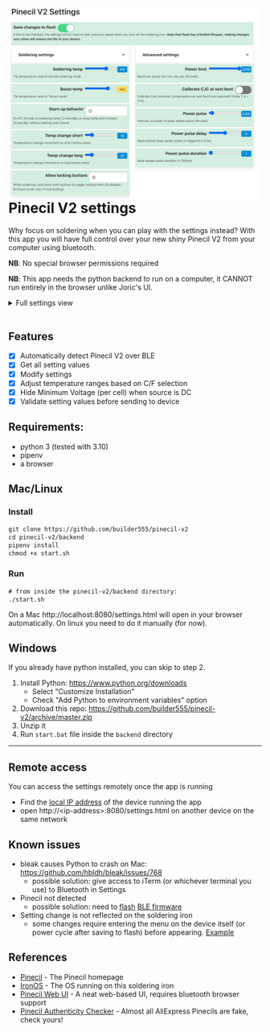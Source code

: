<img src="./screenshot.png" align="right" width="500" style="float:left">

# Pinecil V2 settings

Why focus on soldering when you can play with the settings instead? With this app you will have full control over your new shiny Pinecil V2 from your computer using bluetooth.

**NB**: No special browser permissions required

**NB**: This app needs the python backend to run on a computer, it CANNOT run entirely in the browser unlike Joric's UI.

<details>
  <summary>Full settings view</summary>
  <p>
    <img src="./full_settings.png"/>
  </p>
</details>
<div style="clear:both;">&nbsp;</div>

## Features
- [x] Automatically detect Pinecil V2 over BLE
- [x] Get all setting values
- [X] Modify settings
- [X] Adjust temperature ranges based on C/F selection
- [X] Hide Minimum Voltage (per cell) when source is DC
- [X] Validate setting values before sending to device

## Requirements:

- python 3 (tested with 3.10)
- pipenv
- a browser

## Mac/Linux 

### Install

```shell
git clone https://github.com/builder555/pinecil-v2
cd pinecil-v2/backend
pipenv install
chmod +x start.sh
```

### Run
```shell
# from inside the pinecil-v2/backend directory:
./start.sh
```

On a Mac http://localhost:8080/settings.html will open in your browser automatically. On linux you need to do it manually (for now).

## Windows

If you already have python installed, you can skip to step 2.

1. Install Python: https://www.python.org/downloads
    * Select "Customize Installation"
    * Check "Add Python to environment variables" option
2. Download this repo: https://github.com/builder555/pinecil-v2/archive/master.zip
3. Unzip it
4. Run `start.bat` file inside the `backend` directory

---

## Remote access

You can access the settings remotely once the app is running

* Find the [local IP address](https://lifehacker.com/how-to-find-your-local-and-external-ip-address-5833108) of the device running the app
* open http://\<ip-address\>:8080/settings.html on another device on the same network

## Known issues

- bleak causes Python to crash on Mac: https://github.com/hbldh/bleak/issues/768
    * possible solution: give access to iTerm (or whichever terminal you use) to Bluetooth in Settings
- Pinecil not detected
    * possible solution: need to [flash](https://github.com/Ralim/IronOS/discussions/1518#discussioncomment-4866637) [BLE firmware](https://github.com/Ralim/IronOS/discussions/1449#discussioncomment-4866655)
- Setting change is not reflected on the soldering iron
    * some changes require entering the menu on the device itself (or power cycle after saving to flash) before appearing. [Example](https://github.com/Ralim/IronOS/issues/1560)
    
## References

- [Pinecil](https://www.pine64.org/pinecil/) - The Pinecil homepage
- [IronOS](https://github.com/Ralim/IronOS) - The OS running on this soldering iron
- [Pinecil Web UI](https://github.com/joric/pinecil) - A neat web-based UI, requires bluetooth browser support
- [Pinecil Authenticity Checker](https://pinecil.pine64.org/) - Almost all AliExpress Pinecils are fake, check yours!

